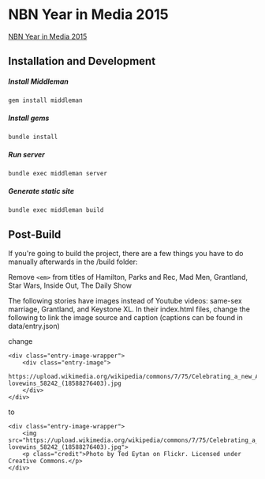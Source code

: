 NBN Year in Media 2015
====================
[NBN Year in Media 2015](http://apps.northbynorthwestern.com/year-in-media/2015/)

## Installation and Development

##### Install Middleman

`gem install middleman`

##### Install gems

`bundle install`

##### Run server

`bundle exec middleman server`

##### Generate static site

`bundle exec middleman build`

## Post-Build

If you're going to build the project, there are a few things you have to do manually afterwards in the /build folder:

Remove `<em>` from titles of Hamilton, Parks and Rec, Mad Men, Grantland, Star Wars, Inside Out, The Daily Show

The following stories have images instead of Youtube videos: same-sex marriage, Grantland, and Keystone XL. In their index.html files, change the following to link the image source and caption (captions can be found in data/entry.json)


change


```
<div class="entry-image-wrapper">
    <div class="entry-image">
        https://upload.wikimedia.org/wikipedia/commons/7/75/Celebrating_a_new_America_-lovewins_58242_(18588276403).jpg
    </div>
</div>
```


to


```
<div class="entry-image-wrapper">
    <img src="https://upload.wikimedia.org/wikipedia/commons/7/75/Celebrating_a_new_America_-lovewins_58242_(18588276403).jpg">
    <p class="credit">Photo by Ted Eytan on Flickr. Licensed under Creative Commons.</p>
</div>
```